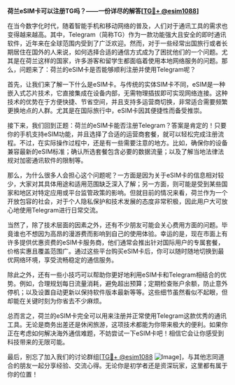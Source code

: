 **荷兰eSIM卡可以注册TG吗？——一份详尽的解答[[TG💪+ @esim1088](https://t.me/s/esim1088)]**

在当今数字化时代，随着智能手机和移动网络的普及，人们对于通讯工具的需求也变得越来越高。其中，Telegram（简称TG）作为一款功能强大且安全的即时通讯软件，近年来在全球范围内受到了广泛欢迎。然而，对于一些经常出国旅行或者长期居住在国外的人来说，如何选择合适的通信方式成为了困扰他们的一个问题。尤其是在荷兰这样的国家，许多游客和留学生都面临着使用本地网络服务的问题。那么，问题来了：荷兰的eSIM卡是否能够顺利注册并使用Telegram呢？

首先，让我们来了解一下什么是eSIM卡。与传统的实体SIM卡不同，eSIM是一种嵌入式芯片技术，它直接集成在设备内部，无需物理插拔即可实现网络连接。这种技术的优势在于方便快捷、节省空间，并且支持多运营商切换，非常适合需要频繁更换地点的人群。尤其是在国际旅行中，eSIM卡因其便捷性而备受推崇。

接下来，我们回到正题：荷兰的eSIM卡能否注册Telegram？答案是肯定的！只要你的手机支持eSIM功能，并且选择了合适的运营商套餐，就可以轻松完成注册流程。不过，在实际操作过程中，还是有一些需要注意的地方。比如，确保你的设备兼容最新的eSIM标准；确认所选套餐包含必要的数据流量；以及了解当地法律法规对加密通讯软件的限制等。

那么，为什么很多人会担心这个问题呢？一方面是因为关于eSIM卡的信息相对较少，大家对其具体用途和适用范围缺乏深入了解；另一方面，则可能是受到某些国家和地区对特定应用或平台监管政策的影响。但就目前的情况来看，荷兰作为一个开放包容的社会，对于个人隐私保护和技术发展的态度非常积极，因此用户大可放心地使用Telegram进行日常交流。

当然了，除了技术层面的因素之外，还有不少朋友可能会关心费用方面的问题。毕竟谁也不想因为高昂的漫游费而影响到自己的使用体验。幸运的是，现在市面上有许多提供优惠资费的eSIM卡服务商，他们通常会推出针对国际用户的专属套餐，价格实惠且覆盖范围广。通过这些平台购买eSIM卡后，你可以随时随地切换到最优网络环境，享受流畅稳定的通信服务。

除此之外，还有一些小技巧可以帮助你更好地利用eSIM卡和Telegram相结合的优势。例如，合理规划每日流量消耗，避免超出预算；定期检查账户余额，防止意外停机；以及设置自动更新以保持软件版本最新等等。这些细节虽然看似不起眼，但却能在关键时刻为你省去不少麻烦。

总而言之，荷兰的eSIM卡完全可以用来注册并正常使用Telegram这款优秀的通讯工具。无论是商务出差还是休闲旅游，这项技术都能为你带来极大的便利。如果你正在考虑如何解决海外通信难题，不妨尝试一下eSIM卡吧！相信它会让你感受到科技带来的无限可能。

最后，别忘了加入我们的讨论群组[[TG💪+ @esim1088](https://t.me/s/esim1088) ![Image](https://i.postimg.cc/4NQfJmqS/Snipaste-2025-05-13-00-14-12.png)]，与其他志同道合的朋友一起分享经验、交流心得。无论你是初学者还是资深玩家，这里都有属于你的位置！